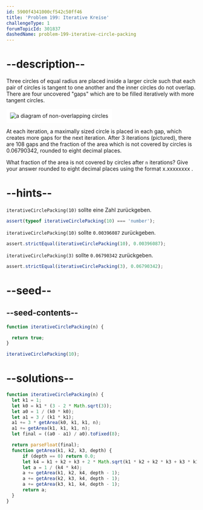 ```yaml
---
id: 5900f4341000cf542c50ff46
title: 'Problem 199: Iterative Kreise'
challengeType: 1
forumTopicId: 301837
dashedName: problem-199-iterative-circle-packing
---
```


# --description--

Three circles of equal radius are placed inside a larger circle such that each pair of circles is tangent to one another and the inner circles do not overlap. There are four uncovered "gaps" which are to be filled iteratively with more tangent circles.

<img class="img-responsive center-block" alt="a diagram of non-overlapping circles" src="https://cdn-media-1.freecodecamp.org/project-euler/199-circles-in-circles.gif" style="background-color: white; padding: 10px;" />

At each iteration, a maximally sized circle is placed in each gap, which creates more gaps for the next iteration. After 3 iterations (pictured), there are 108 gaps and the fraction of the area which is not covered by circles is 0.06790342, rounded to eight decimal places.

What fraction of the area is not covered by circles after `n` iterations? Give your answer rounded to eight decimal places using the format x.xxxxxxxx .

# --hints--

`iterativeCirclePacking(10)` sollte eine Zahl zurückgeben.

```js
assert(typeof iterativeCirclePacking(10) === 'number');
```

`iterativeCirclePacking(10)` sollte `0.00396087` zurückgeben.

```js
assert.strictEqual(iterativeCirclePacking(10), 0.00396087);
```

`iterativeCirclePacking(3)` sollte `0.06790342` zurückgeben.

```js
assert.strictEqual(iterativeCirclePacking(3), 0.06790342);
```

# --seed--

## --seed-contents--

```js
function iterativeCirclePacking(n) {

  return true;
}

iterativeCirclePacking(10);
```

# --solutions--

```js
function iterativeCirclePacking(n) {
  let k1 = 1;
  let k0 = k1 * (3 - 2 * Math.sqrt(3));
  let a0 = 1 / (k0 * k0);
  let a1 = 3 / (k1 * k1);
  a1 += 3 * getArea(k0, k1, k1, n);
  a1 += getArea(k1, k1, k1, n);
  let final = ((a0 - a1) / a0).toFixed(8);

  return parseFloat(final);
  function getArea(k1, k2, k3, depth) {
      if (depth == 0) return 0.0;
      let k4 = k1 + k2 + k3 + 2 * Math.sqrt(k1 * k2 + k2 * k3 + k3 * k1);
      let a = 1 / (k4 * k4);
      a += getArea(k1, k2, k4, depth - 1);
      a += getArea(k2, k3, k4, depth - 1);
      a += getArea(k3, k1, k4, depth - 1);
      return a;
  }
}
```
